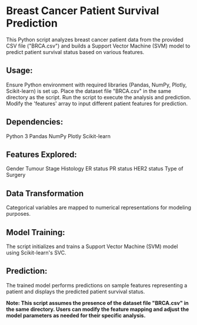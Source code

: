 <h1>Breast Cancer Patient Survival Prediction</h1>
This Python script analyzes breast cancer patient data from the provided CSV file ("BRCA.csv") and builds a Support Vector Machine (SVM) model to predict patient survival status based on various features.

<h2>Usage:</h2>
Ensure Python environment with required libraries (Pandas, NumPy, Plotly, Scikit-learn) is set up.
Place the dataset file "BRCA.csv" in the same directory as the script.
Run the script to execute the analysis and prediction.
Modify the 'features' array to input different patient features for prediction.


<h2>Dependencies:</h2>
Python 3
Pandas
NumPy
Plotly
Scikit-learn


<h2>Features Explored:</h2>
Gender
Tumour Stage
Histology
ER status
PR status
HER2 status
Type of Surgery


<h2>Data Transformation</h2>
Categorical variables are mapped to numerical representations for modeling purposes.


<h2>Model Training:</h2>
The script initializes and trains a Support Vector Machine (SVM) model using Scikit-learn's SVC.


<h2>Prediction:</h2>
The trained model performs predictions on sample features representing a patient and displays the predicted patient survival status.

<br> 

**Note: This script assumes the presence of the dataset file "BRCA.csv" in the same directory. Users can modify the feature mapping and adjust the model parameters as needed for their specific analysis.**
